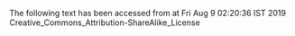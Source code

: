 The following text has been accessed from at Fri Aug 9 02:20:36 IST 2019
Creative_Commons_Attribution-ShareAlike_License
